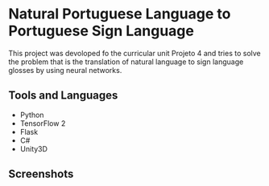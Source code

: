 # Natural Portuguese Language to Portuguese Sign Language

This project was devoloped fo the curricular unit Projeto 4 and tries to solve the problem that is the translation of natural language to sign language glosses by using neural networks.

## Tools and Languages
* Python
* TensorFlow 2
* Flask
* C#
* Unity3D

## Screenshots
